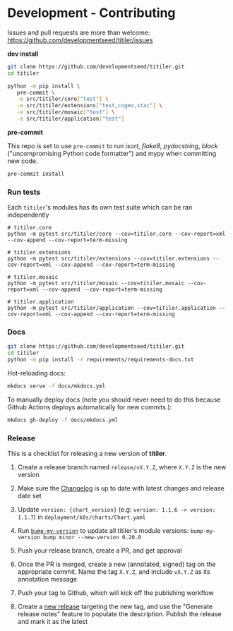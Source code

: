 # Development - Contributing

Issues and pull requests are more than welcome: https://github.com/developmentseed/titiler/issues

**dev install**

```bash
git clone https://github.com/developmentseed/titiler.git
cd titiler

python -m pip install \
   pre-commit \
   -e src/titiler/core["test"] \
   -e src/titiler/extensions["test,cogeo,stac"] \
   -e src/titiler/mosaic["test"] \
   -e src/titiler/application["test"]
```

**pre-commit**

This repo is set to use `pre-commit` to run *isort*, *flake8*, *pydocstring*, *black* ("uncompromising Python code formatter") and mypy when committing new code.

```bash
pre-commit install
```

### Run tests

Each `titiler`'s modules has its own test suite which can be ran independently

```
# titiler.core
python -m pytest src/titiler/core --cov=titiler.core --cov-report=xml --cov-append --cov-report=term-missing

# titiler.extensions
python -m pytest src/titiler/extensions --cov=titiler.extensions --cov-report=xml --cov-append --cov-report=term-missing

# titiler.mosaic
python -m pytest src/titiler/mosaic --cov=titiler.mosaic --cov-report=xml --cov-append --cov-report=term-missing

# titiler.application
python -m pytest src/titiler/application --cov=titiler.application --cov-report=xml --cov-append --cov-report=term-missing
```

### Docs

```bash
git clone https://github.com/developmentseed/titiler.git
cd titiler
python -m pip install -r requirements/requirements-docs.txt
```

Hot-reloading docs:

```bash
mkdocs serve -f docs/mkdocs.yml
```

To manually deploy docs (note you should never need to do this because Github
Actions deploys automatically for new commits.):

```bash
mkdocs gh-deploy -f docs/mkdocs.yml
```

### Release

This is a checklist for releasing a new version of **titiler**.

1. Create a release branch named `release/vX.Y.Z`, where `X.Y.Z` is the new version

2. Make sure the [Changelog](CHANGES.md) is up to date with latest changes and release date set

3. Update `version: {chart_version}` (e.g: `version: 1.1.6 -> version: 1.1.7`) in `deployment/k8s/charts/Chart.yaml`

4. Run [`bump-my-version`](https://callowayproject.github.io/bump-my-version/) to update all titiler's module versions: `bump-my-version bump minor --new-version 0.20.0`

5. Push your release branch, create a PR, and get approval

6. Once the PR is merged, create a new (annotated, signed) tag on the appropriate commit. Name the tag `X.Y.Z`, and include `vX.Y.Z` as its annotation message

7. Push your tag to Github, which will kick off the publishing workflow

8. Create a [new release](https://github.com/developmentseed/titiler/releases/new) targeting the new tag, and use the "Generate release notes" feature to populate the description. Publish the release and mark it as the latest
